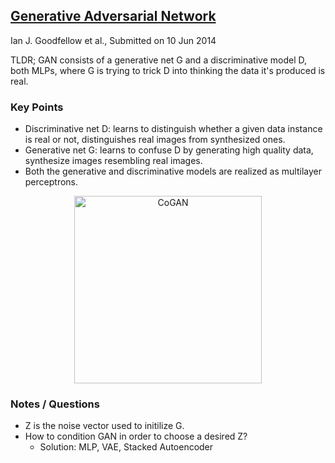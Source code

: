 ## [Generative Adversarial Network](https://arxiv.org/abs/1406.2661)
Ian J. Goodfellow et al., Submitted on 10 Jun 2014

TLDR; GAN consists of a generative net G and a discriminative model D, both MLPs, where G is trying to trick D into thinking the data it's produced is real.

### Key Points
* Discriminative net D: learns to distinguish whether a given data instance is real or not, distinguishes real images from synthesized ones.
* Generative net G: learns to confuse D by generating high quality data, synthesize images resembling real images.
* Both the generative and discriminative models are realized as multilayer perceptrons.

<center><img src="https://github.com/gcunhase/PaperNotes/blob/master/notes/imgs/GAN.png" width="300" alt="CoGAN"></center>

### Notes / Questions
* Z is the noise vector used to initilize G.
* How to condition GAN in order to choose a desired Z?
  - Solution: MLP, VAE, Stacked Autoencoder
